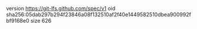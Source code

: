 version https://git-lfs.github.com/spec/v1
oid sha256:05dab297b294f23846a08f132510af2f40e1449582510dbea900992fbf9168e0
size 626
